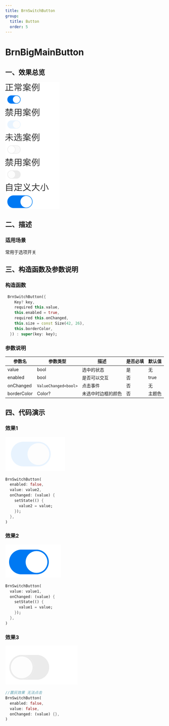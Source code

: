 ```yaml
---
title: BrnSwitchButton
group:
  title: Button
  order: 5
---
```


# BrnBigMainButton

## 一、效果总览

<img src="./img/BrnSwitchButtonExample.png" style="zoom: 50%;" />

## 二、描述

### 适用场景

常用于选项开关


## 三、构造函数及参数说明

### 构造函数

```dart
 BrnSwitchButton({
    Key? key,
    required this.value,
    this.enabled = true,
    required this.onChanged,
    this.size = const Size(42, 26),
    this.borderColor,
  }) : super(key: key);
```
### 参数说明

| **参数名** | **参数类型** | 描述 | **是否必填** | **默认值** |
| --- | --- | --- | --- | --- |
| value | bool | 选中的状态 | 是 | 无 |
| enabled | bool | 是否可以交互 | 否 | true |
| onChanged | `ValueChanged<bool>` | 点击事件 | 否 | 无 |
| borderColor | Color? | 未选中时边框的颜色 | 否 | 主题色 |



## 四、代码演示

### 效果1

<img src="./img/BrnSwitchButtonDisable.png" />

```dart
BrnSwitchButton(
  enabled: false,
  value: value2,
  onChanged: (value) {
    setState(() {
      value2 = value;
    });
  },
)
```


### 效果2

![](./img/BrnSwitchButtonNomal.png)

```dart
BrnSwitchButton(
  value: value1,
  onChanged: (value) {
    setState(() {
      value1 = value;
    });
  },
)
```

### 效果3

![](./img/BrnSwitchButtonOffDisable.png)

```dart
//置灰效果 无法点击
BrnSwitchButton(
  enabled: false,
  value: false,
  onChanged: (value) {},
)
```